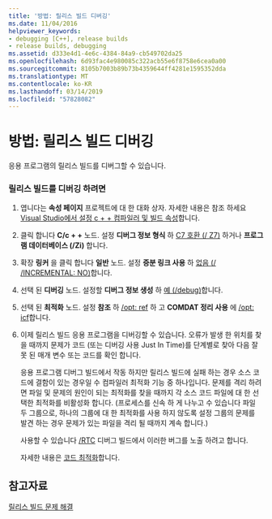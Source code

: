 ```yaml
---
title: '방법: 릴리스 빌드 디버깅'
ms.date: 11/04/2016
helpviewer_keywords:
- debugging [C++], release builds
- release builds, debugging
ms.assetid: d333e4d1-4e6c-4384-84a9-cb549702da25
ms.openlocfilehash: 6d93fac4e980085c322acb55e6f8758e6cea0a00
ms.sourcegitcommit: 8105b7003b89b73b4359644ff4281e1595352dda
ms.translationtype: MT
ms.contentlocale: ko-KR
ms.lasthandoff: 03/14/2019
ms.locfileid: "57828082"
---
```

# <a name="how-to-debug-a-release-build"></a>방법: 릴리스 빌드 디버깅

응용 프로그램의 릴리스 빌드를 디버그할 수 있습니다.

### <a name="to-debug-a-release-build"></a>릴리스 빌드를 디버깅 하려면

1. 엽니다는 **속성 페이지** 프로젝트에 대 한 대화 상자. 자세한 내용은 참조 하세요 [Visual Studio에서 설정 c + + 컴파일러 및 빌드 속성](working-with-project-properties.md)합니다.

1. 클릭 합니다 **C/c + +** 노드. 설정 **디버그 정보 형식** 하 [C7 호환 (/ Z7)](reference/z7-zi-zi-debug-information-format.md) 하거나 **프로그램 데이터베이스 (/Zi)** 합니다.

1. 확장 **링커** 을 클릭 합니다 **일반** 노드. 설정 **증분 링크 사용** 하 [없음 (/ /INCREMENTAL: NO)](reference/incremental-link-incrementally.md)합니다.

1. 선택 된 **디버깅** 노드. 설정할 **디버그 정보 생성** 하 [예 (/debug)](reference/debug-generate-debug-info.md)합니다.

1. 선택 된 **최적화** 노드. 설정 **참조** 하 [/opt: ref](reference/opt-optimizations.md) 하 고 **COMDAT 정리 사용** 에 [/opt: icf](reference/opt-optimizations.md)합니다.

1. 이제 릴리스 빌드 응용 프로그램을 디버깅할 수 있습니다. 오류가 발생 한 위치를 찾을 때까지 문제가 코드 (또는 디버깅 사용 Just In Time)를 단계별로 찾아 다음 잘못 된 매개 변수 또는 코드를 확인 합니다.

   응용 프로그램 디버그 빌드에서 작동 하지만 릴리스 빌드에 실패 하는 경우 소스 코드에 결함이 있는 경우일 수 컴파일러 최적화 기능 중 하나입니다. 문제를 격리 하려면 파일 및 문제의 원인이 되는 최적화를 찾을 때까지 각 소스 코드 파일에 대 한 선택한 최적화를 비활성화 합니다. (프로세스를 신속 하 게 나누고 수 있습니다 파일 두 그룹으로, 하나의 그룹에 대 한 최적화를 사용 하지 않도록 설정 그룹의 문제를 발견 하는 경우 문제가 있는 파일을 격리 될 때까지 계속 합니다.)

   사용할 수 있습니다 [/RTC](reference/rtc-run-time-error-checks.md) 디버그 빌드에서 이러한 버그를 노출 하려고 합니다.

   자세한 내용은 [코드 최적화](optimizing-your-code.md)합니다.

## <a name="see-also"></a>참고자료

[릴리스 빌드 문제 해결](fixing-release-build-problems.md)
